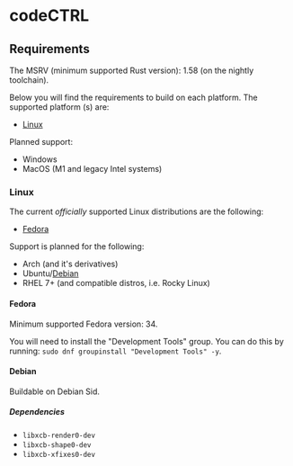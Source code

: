 # codeCTRL

## Requirements
The MSRV (minimum supported Rust version): 1.58 (on the nightly toolchain).

Below you will find the requirements to build on each platform. The supported platform
(s) are:

- [Linux](#Linux)

Planned support:

- Windows
- MacOS (M1 and legacy Intel systems)

### Linux
The current *officially* supported Linux distributions are the following:

- [Fedora](#Fedora)

Support is planned for the following:

- Arch (and it's derivatives)
- Ubuntu/[Debian](#Debian)
- RHEL 7+ (and compatible distros, i.e. Rocky Linux)

#### Fedora

Minimum supported Fedora version: 34.

You will need to install the "Development Tools" group. You can do this by running: 
`sudo dnf groupinstall "Development Tools" -y`.

#### Debian
Buildable on Debian Sid.

##### Dependencies

- `libxcb-render0-dev`
- `libxcb-shape0-dev`
- `libxcb-xfixes0-dev`